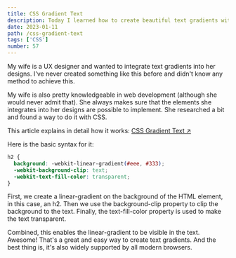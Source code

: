 ```yaml
---
title: CSS Gradient Text
description: Today I learned how to create beautiful text gradients with CSS
date: 2023-01-11
path: /css-gradient-text
tags: ['CSS']
number: 57
---
```


My wife is a UX designer and wanted to integrate text gradients into her designs. I've never created something like this before and didn't know any method to achieve this.

My wife is also pretty knowledgeable in web development (although she would never admit that). She always makes sure that the elements she integrates into her designs are possible to implement. She researched a bit and found a way to do it with CSS.

This article explains in detail how it works: <a href="https://cssgradient.io/blog/css-gradient-text/" target="_blank">CSS Gradient Text &#8599;</a>

Here is the basic syntax for it:
  
  ```css
  h2 {
    background: -webkit-linear-gradient(#eee, #333);
    -webkit-background-clip: text;
    -webkit-text-fill-color: transparent;
  }
  ```

First, we create a linear-gradient on the background of the HTML element, in this case, an h2. Then we use the background-clip property to clip the background to the text. Finally, the text-fill-color property is used to make the text transparent.

Combined, this enables the linear-gradient to be visible in the text. Awesome! That's a great and easy way to create text gradients. And the best thing is, it's also widely supported by all modern browsers.


